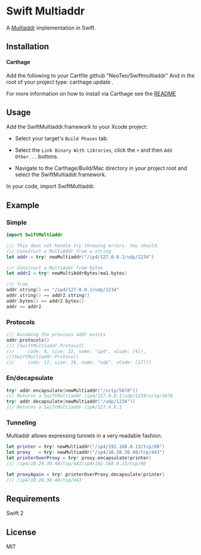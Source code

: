 # Swift Multiaddr
A [Multiaddr](https://github.com/jbenet/multiaddr) implementation in Swift.
## Installation
#### Carthage
Add the following to your Cartfile
	github "NeoTeo/Swiftmultiaddr"
And in the root of your project type:
	carthage update .

For more information on how to install via Carthage see the [README](https://github.com/Carthage/Carthage#adding-frameworks-to-an-application)

## Usage
Add the SwiftMultiaddr.framework to your Xcode project:
- Select your target's `Build Phases` tab.

- Select the `Link Binary With Libraries`, click the `+` and then `Add Other...` buttons.

- Navigate to the Carthage/Build/Mac directory in your project root and select the SwiftMultiaddr.framework. 

In your code, import SwiftMultiaddr.
## Example
### Simple
```Swift
import SwiftMultiaddr

/// This does not handle try throwing errors. You should.
/// Construct a MultiAddr from a string.
let addr = try! newMultiaddr("/ip4/127.0.0.1/udp/1234")

/// Construct a MultiAddr from bytes
let addr2 = try! newMultiAddrBytes(ma1.bytes)

/// true
addr.string() == "/ip4/127.0.0.1/udp/1234"
addr.string() == addr2.string()
addr.bytes() == addr2.bytes()
addr == addr2
```

### Protocols
```Swift
/// Assuming the previous addr exists
addr.protocols()
/// [SwiftMultiaddr.Protocol(
///		code: 4, size: 32, name: "ip4", vCode: [4]), 
///SwiftMultiaddr.Protocol(
///		code: 17, size: 16, name: "udp", vCode: [17])] 
```

### En/decapsulate
```Swift
try! addr.encapsulate(newMultiaddr("/sctp/5678"))
/// Returns a SwiftMultiaddr /ip4/127.0.0.1/udp/1234/sctp/5678
try! addr.decapsulate(newMultiaddr("/udp/1234"))
/// Returns a SwiftMultiaddr /ip4/127.0.0.1
```

### Tunneling
Multiaddr allows expressing tunnels in a very readable fashion.
```Swift
let printer = try! newMultiaddr("/ip4/192.168.0.13/tcp/80")
let proxy   = try! newMultiaddr("/ip4/10.20.30.40/tcp/443")
let printerOverProxy = try! proxy.encapsulate(printer)
/// /ip4/10.20.30.40/tcp/443/ip4/192.168.0.13/tcp/80

let proxyAgain = try! printerOverProxy.decapsulate(printer) 
/// /ip4/10.20.30.40/tcp/443
```
## Requirements
 Swift 2

## License
MIT